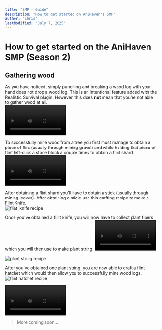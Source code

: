 ```yaml
---
title: "SMP - Guide" 
description: "How to get started on AniHaven's SMP"
author: "chris"
lastModified: "July 7, 2025"
---
```


# How to get started on the AniHaven SMP (Season 2)

## Gathering wood

As you have noticed, simply punching and breaking a wood log with your hand does not drop a wood log. This is an intentional feature added with the [Realistic Survival](https://github.com/ValMobile/RealisticSurvival) plugin. However, this does **not** mean that you're not able to gather wood at all. 
<br>
<video style="width: 40%; max-width: 640px; height: auto;" controls>
  <source src="/uploads/Tree_punch.mp4" type="video/mp4">
  Your browser does not support the video tag.
</video>


To successfully mine wood from a tree you first must manage to obtain a piece of flint (usually through mining gravel) and while holding that piece of flint left-click a stone block a couple times to obtain a flint shard.
<br>
<video style="width: 40%; max-width: 640px; height: auto;" controls>
  <source src="/uploads/Flint_shard.mp4" type="video/mp4">
  Your browser does not support the video tag.
</video>


After obtaining a flint shard you'll have to obtain a stick (usually through mining leaves). After obtaining a stick: use this crafting recipe to make a Flint Knife.
<br>
![flint_knife recipe](/uploads/flint_knife.png)

Once you've obtained a flint knife, you will now have to collect plant fibers which you will then use to make plant string.
<video style="width: 40%; max-width: 640px; height: auto;" controls>
  <source src="/uploads/Plant_fiber.mp4" type="video/mp4">
  Your browser does not support the video tag.
</video>

![plant string recipe](/uploads/plant_string.png)


After you've obtained one plant string, you are now able to craft a flint hatchet which would then allow you to successfully mine wood logs.
<br>
![flint hatchet recipe](/uploads/flint_hatchet.png)

<video style="width: 40%; max-width: 640px; height: auto;" controls>
  <source src="/uploads/Tree_break.mp4" type="video/mp4">
  Your browser does not support the video tag.
</video>


> More coming soon...








